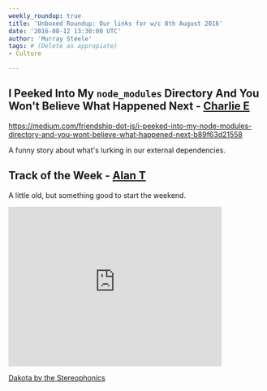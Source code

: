 ```yaml
---
weekly_roundup: true
title: 'Unboxed Roundup: Our links for w/c 8th August 2016'
date: '2016-08-12 13:30:00 UTC'
author: 'Murray Steele'
tags: # (Delete as appropiate)
- Culture

---
```


## I Peeked Into My `node_modules` Directory And You Won't Believe What Happened Next - [Charlie E](/people#charlie-egan)

https://medium.com/friendship-dot-js/i-peeked-into-my-node-modules-directory-and-you-wont-believe-what-happened-next-b89f63d21558

A funny story about what's lurking in our external dependencies.

## Track of the Week - [Alan T](/people#alan-thomas)

A little old, but something good to start the weekend.

<iframe width="420" height="315" src="https://www.youtube.com/embed/SzBJQnD7TRM" frameborder="0" allowfullscreen></iframe>

[Dakota by the Stereophonics](https://www.youtube.com/watch?v=SzBJQnD7TRM)
